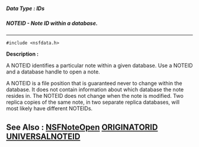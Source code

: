 ##### Data Type : IDs
##### NOTEID - Note ID within a database.
---
```
#include <nsfdata.h>
```
**Description :**

A NOTEID identifies a particular note within a given database. Use a NOTEID and 
a database handle to open a note.

A NOTEID is a file position that is guaranteed never to change within the 
database.  It does not contain information about which database the note 
resides in. The NOTEID does not change when the note is modified. Two replica 
copies of the same note, in two separate replica databases, will most likely 
have different NOTEIDs.

**See Also :**
[NSFNoteOpen](/domino-c-api-docs/reference/Func/NSFNoteOpen)
[ORIGINATORID](/domino-c-api-docs/reference/Data/ORIGINATORID)
[UNIVERSALNOTEID](/domino-c-api-docs/reference/Data/UNIVERSALNOTEID)
---

